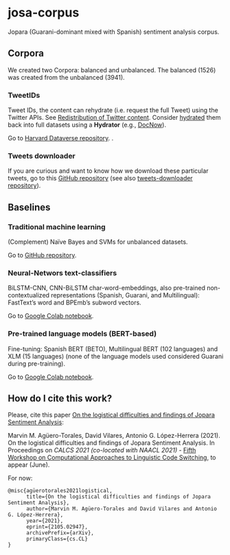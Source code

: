 # josa-corpus
Jopara (Guarani-dominant mixed with Spanish) sentiment analysis corpus.

## Corpora

We created two Corpora: balanced and unbalanced. The balanced (1526) was created from the unbalanced (3941).

### TweetIDs

Tweet IDs, the content can rehydrate (i.e. request the full Tweet) using the Twitter APIs. See [Redistribution of Twitter content](https://developer.twitter.com/en/developer-terms/more-on-restricted-use-cases).
Consider [hydrated](https://catalog.docnow.io/datasets/20210506-jopara-guarani-dominant-mixed-with-spanish-sentiment-analysis-corpus/) them back into full datasets using a **Hydrator** (e.g., [DocNow](https://catalog.docnow.io/)).

Go to [Harvard Dataverse repository](https://dataverse.harvard.edu/dataset.xhtml?persistentId=doi:10.7910/DVN/GLDX14). [](https://catalog.docnow.io/datasets/20210506-jopara-guarani-dominant-mixed-with-spanish-sentiment-analysis-corpus/).

### Tweets downloader

If you are curious and want to know how we download these particular tweets, go to this [GitHub repository](https://github.com/mmaguero/guarani-tweets) (see also [tweets-downloader repository](https://github.com/mmaguero/tweets-downloader)).

## Baselines

### Traditional machine learning

(Complement) Naïve Bayes and SVMs for unbalanced datasets.

Go to [GitHub repository](https://github.com/mmaguero/textcat-josa).

### Neural-Networs text-classifiers

BiLSTM-CNN, CNN-BiLSTM char-word-embeddings, also pre-trained non-contextualized representations (Spanish, Guarani, and Multilingual): FastText’s word and BPEmb’s subword vectors.

Go to [Google Colab notebook](https://colab.research.google.com/drive/1egleuWnjo6qomFk_6eZvb3pI3FLi0WsZ?usp=sharing).

### Pre-trained language models (BERT-based)

Fine-tuning: Spanish BERT (BETO), Multilingual BERT (102 languages) and XLM (15 languages) (none of the language models used
considered Guarani during pre-training).

Go to [Google Colab notebook](https://colab.research.google.com/drive/1eHnF1GsMScHXAldl0VJ2-usdkhfdO7X_?usp=sharing).

## How do I cite this work?

Please, cite this paper [On the logistical difficulties and findings of Jopara Sentiment Analysis](https://arxiv.org/abs/2105.02947):

Marvin M. Agüero-Torales, David Vilares, Antonio G. López-Herrera (2021). On the logistical difficulties and findings of Jopara Sentiment Analysis. In Proceedings on *CALCS 2021 (co-located with NAACL 2021)* - [Fifth Workshop on Computational Approaches to Linguistic Code Switching](https://code-switching.github.io/2021), to appear (June).

For now:
```
@misc{agüerotorales2021logistical,
      title={On the logistical difficulties and findings of Jopara Sentiment Analysis}, 
      author={Marvin M. Agüero-Torales and David Vilares and Antonio G. López-Herrera},
      year={2021},
      eprint={2105.02947},
      archivePrefix={arXiv},
      primaryClass={cs.CL}
}
```

